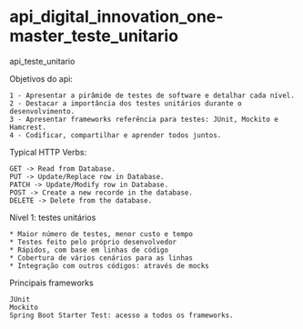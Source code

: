 # api_digital_innovation_one-master_teste_unitario
api_teste_unitario

Objetivos do api:

    1 - Apresentar a pirâmide de testes de software e detalhar cada nível.
    2 - Destacar a importância dos testes unitários durante o desenvolvimento.
    3 - Apresentar frameworks referência para testes: JUnit, Mockito e Hamcrest.
    4 - Codificar, compartilhar e aprender todos juntos.
    
Typical HTTP Verbs:

    GET -> Read from Database.
    PUT -> Update/Replace row in Database.
    PATCH -> Update/Modify row in Database.
    POST -> Create a new recorde in the database.
    DELETE -> Delete from the database.
    
Nível 1: testes unitários

    * Maior número de testes, menor custo e tempo
    * Testes feito pelo próprio desenvolvedor
    * Rápidos, com base em linhas de código
    * Cobertura de vários cenários para as linhas
    * Integração com outros códigos: através de mocks
    
Principais frameworks

    JUnit
    Mockito    
    Spring Boot Starter Test: acesso a todos os frameworks.



